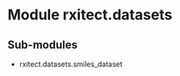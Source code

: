Module rxitect.datasets
=======================

Sub-modules
-----------
* rxitect.datasets.smiles_dataset